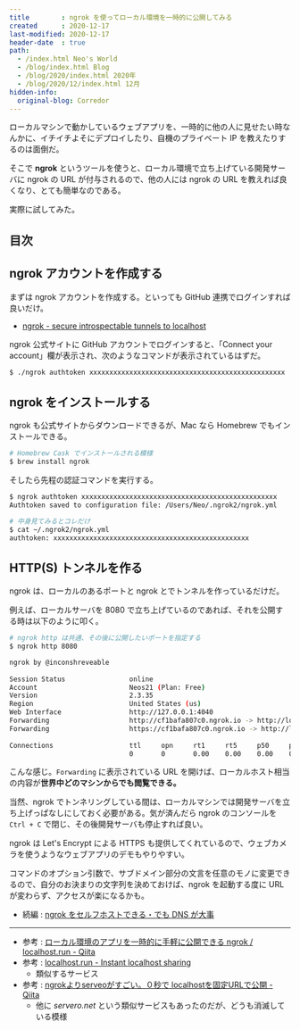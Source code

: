 ```yaml
---
title        : ngrok を使ってローカル環境を一時的に公開してみる
created      : 2020-12-17
last-modified: 2020-12-17
header-date  : true
path:
  - /index.html Neo's World
  - /blog/index.html Blog
  - /blog/2020/index.html 2020年
  - /blog/2020/12/index.html 12月
hidden-info:
  original-blog: Corredor
---
```


ローカルマシンで動かしているウェブアプリを、一時的に他の人に見せたい時なんかに、イチイチよそにデプロイしたり、自機のプライベート IP を教えたりするのは面倒だ。

そこで **ngrok** というツールを使うと、ローカル環境で立ち上げている開発サーバに ngrok の URL が付与されるので、他の人には ngrok の URL を教えれば良くなり、とても簡単なのである。

実際に試してみた。

## 目次

## ngrok アカウントを作成する

まずは ngrok アカウントを作成する。といっても GitHub 連携でログインすれば良いだけ。

- [ngrok - secure introspectable tunnels to localhost](https://ngrok.com/)

ngrok 公式サイトに GitHub アカウントでログインすると、「Connect your account」欄が表示され、次のようなコマンドが表示されているはずだ。

```bash
$ ./ngrok authtoken xxxxxxxxxxxxxxxxxxxxxxxxxxxxxxxxxxxxxxxxxxxxxxxxx
```

## ngrok をインストールする

ngrok も公式サイトからダウンロードできるが、Mac なら Homebrew でもインストールできる。

```bash
# Homebrew Cask でインストールされる模様
$ brew install ngrok
```

そしたら先程の認証コマンドを実行する。

```bash
$ ngrok authtoken xxxxxxxxxxxxxxxxxxxxxxxxxxxxxxxxxxxxxxxxxxxxxxxxx
Authtoken saved to configuration file: /Users/Neo/.ngrok2/ngrok.yml

# 中身見てみるとコレだけ
$ cat ~/.ngrok2/ngrok.yml
authtoken: xxxxxxxxxxxxxxxxxxxxxxxxxxxxxxxxxxxxxxxxxxxxxxxxx
```

## HTTP(S) トンネルを作る

ngrok は、ローカルのあるポートと ngrok とでトンネルを作っているだけだ。

例えば、ローカルサーバを 8080 で立ち上げているのであれば、それを公開する時は以下のように叩く。

```bash
# ngrok http は共通、その後に公開したいポートを指定する
$ ngrok http 8080

ngrok by @inconshreveable                                                                  (Ctrl+C to quit)
                                                                                                           
Session Status                online                                                                       
Account                       Neos21 (Plan: Free)                                                          
Version                       2.3.35                                                                       
Region                        United States (us)                                                           
Web Interface                 http://127.0.0.1:4040                                                        
Forwarding                    http://cf1bafa807c0.ngrok.io -> http://localhost:8080                        
Forwarding                    https://cf1bafa807c0.ngrok.io -> http://localhost:8080                       
                                                                                                           
Connections                   ttl     opn     rt1     rt5     p50     p90                                  
                              0       0       0.00    0.00    0.00    0.00
```

こんな感じ。`Forwarding` に表示されている URL を開けば、ローカルホスト相当の内容が**世界中どのマシンからでも閲覧できる。**

当然、ngrok でトンネリングしている間は、ローカルマシンでは開発サーバを立ち上げっぱなしにしておく必要がある。気が済んだら ngrok のコンソールを `Ctrl + C` で閉じ、その後開発サーバも停止すれば良い。

ngrok は Let's Encrypt による HTTPS も提供してくれているので、ウェブカメラを使うようなウェブアプリのデモもやりやすい。

コマンドのオプション引数で、サブドメイン部分の文言を任意のモノに変更できるので、自分のお決まりの文字列を決めておけば、ngrok を起動する度に URL が変わらず、アクセスが楽になるかも。

- 続編 : [ngrok をセルフホストできる・でも DNS が大事](/blog/2021/04/13-01.html)

-----

- 参考 : [ローカル環境のアプリを一時的に手軽に公開できる ngrok / localhost.run - Qiita](https://qiita.com/chocomintkusoyaro/items/170a967381152b48fe6b)
- 参考 : [localhost.run - Instant localhost sharing](http://localhost.run/)
  - 類似するサービス
- 参考 : [ngrokよりserveoがすごい。０秒で localhostを固定URLで公開 - Qiita](https://qiita.com/kaba/items/53b297e2bfb5b4f20a48)
  - 他に *servero.net* という類似サービスもあったのだが、どうも消滅している模様
